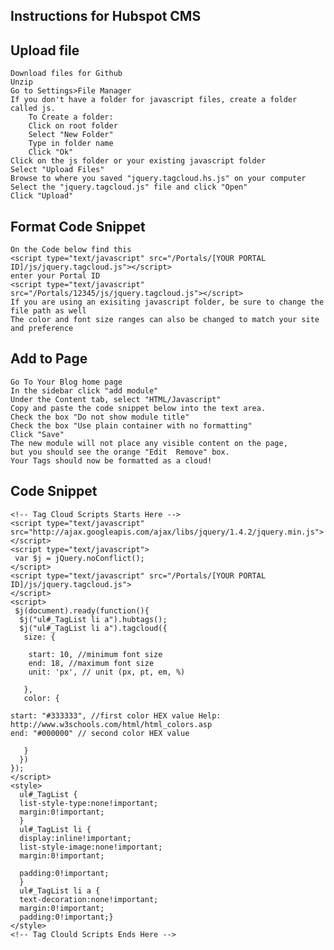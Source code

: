 Instructions for Hubspot CMS
------------

Upload file
-----------
    Download files for Github
    Unzip
    Go to Settings>File Manager
    If you don't have a folder for javascript files, create a folder called js.
        To Create a folder:
        Click on root folder   
        Select "New Folder"   
        Type in folder name
        Click "Ok"
    Click on the js folder or your existing javascript folder
    Select "Upload Files"
    Browse to where you saved "jquery.tagcloud.hs.js" on your computer
    Select the "jquery.tagcloud.js" file and click "Open"
    Click "Upload"

Format Code Snippet
-------------------
    On the Code below find this
    <script type="text/javascript" src="/Portals/[YOUR PORTAL ID]/js/jquery.tagcloud.js"></script>
    enter your Portal ID
    <script type="text/javascript" src="/Portals/12345/js/jquery.tagcloud.js"></script>
    If you are using an exisiting javascript folder, be sure to change the file path as well
    The color and font size ranges can also be changed to match your site and preference
    
Add to Page
-----------
    Go To Your Blog home page
    In the sidebar click "add module" 
    Under the Content tab, select "HTML/Javascript"
    Copy and paste the code snippet below into the text area.
    Check the box "Do not show module title"
    Check the box "Use plain container with no formatting"
    Click "Save"
    The new module will not place any visible content on the page, 
    but you should see the orange "Edit  Remove" box.
    Your Tags should now be formatted as a cloud!

Code Snippet
-------------

    <!-- Tag Cloud Scripts Starts Here -->
    <script type="text/javascript" src="http://ajax.googleapis.com/ajax/libs/jquery/1.4.2/jquery.min.js">
    </script>
    <script type="text/javascript">
     var $j = jQuery.noConflict();
    </script>
    <script type="text/javascript" src="/Portals/[YOUR PORTAL ID]/js/jquery.tagcloud.js">
    </script> 
    <script>
     $j(document).ready(function(){
      $j("ul#_TagList li a").hubtags();
      $j("ul#_TagList li a").tagcloud({
       size: {
       
        start: 10, //minimum font size
        end: 18, //maximum font size
        unit: 'px', // unit (px, pt, em, %)
        
       },
       color: {
   
    start: "#333333", //first color HEX value Help: http://www.w3schools.com/html/html_colors.asp
    end: "#000000" // second color HEX value

       }
      })
    });
    </script>
    <style>
      ul#_TagList {
      list-style-type:none!important;
      margin:0!important;
      }
      ul#_TagList li {
      display:inline!important;
      list-style-image:none!important;
      margin:0!important;
      
      padding:0!important;
      }
      ul#_TagList li a {
      text-decoration:none!important;
      margin:0!important;
      padding:0!important;}
    </style>
    <!-- Tag Clould Scripts Ends Here -->

